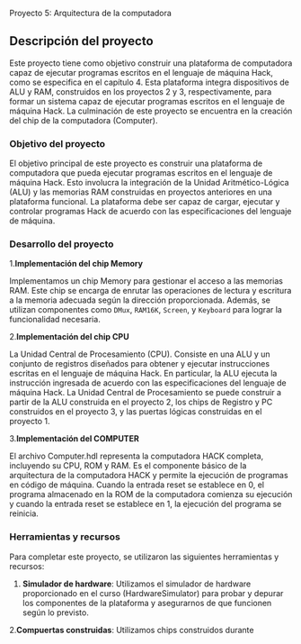 Proyecto 5: Arquitectura de la computadora

## Descripción del proyecto

Este proyecto tiene como objetivo construir una plataforma de computadora capaz de ejecutar programas escritos en el lenguaje de máquina Hack, como se especifica en el capítulo 4. Esta plataforma integra dispositivos de ALU y RAM, construidos en los proyectos 2 y 3, respectivamente, para formar un sistema capaz de ejecutar programas escritos en el lenguaje de máquina Hack. La culminación de este proyecto se encuentra en la creación del chip de la computadora (Computer).

### Objetivo del proyecto

El objetivo principal de este proyecto es construir una plataforma de computadora que pueda ejecutar programas escritos en el lenguaje de máquina Hack. Esto involucra la integración de la Unidad Aritmético-Lógica (ALU) y las memorias RAM construidas en proyectos anteriores en una plataforma funcional. La plataforma debe ser capaz de cargar, ejecutar y controlar programas Hack de acuerdo con las especificaciones del lenguaje de máquina.

### Desarrollo del proyecto

1.**Implementación del chip Memory**

Implementamos un chip Memory para gestionar el acceso a las memorias RAM. Este chip se encarga de enrutar las operaciones de lectura y escritura a la memoria adecuada según la dirección proporcionada. Además, se utilizan componentes como `DMux`, `RAM16K`, `Screen`, y `Keyboard` para lograr la funcionalidad necesaria. 

2.**Implementación del chip CPU**

La Unidad Central de Procesamiento (CPU). Consiste en una ALU y un conjunto de registros diseñados para obtener y ejecutar instrucciones escritas en el lenguaje de máquina Hack. En particular, la ALU ejecuta la instrucción ingresada de acuerdo con las especificaciones del lenguaje de máquina Hack. La Unidad Central de Procesamiento se puede construir a partir de la ALU construida en el proyecto 2, los chips de Registro y PC construidos en el proyecto 3, y las puertas lógicas construidas en el proyecto 1.

3.**Implementación del COMPUTER**

El archivo Computer.hdl representa la computadora HACK completa, incluyendo su CPU, ROM y RAM. Es el componente básico de la arquitectura de la computadora HACK y permite la ejecución de programas en código de máquina. Cuando la entrada reset se establece en 0, el programa almacenado en la ROM de la computadora comienza su ejecución y cuando la entrada reset se establece en 1, la ejecución del programa se reinicia.

### Herramientas y recursos

Para completar este proyecto, se utilizaron las siguientes herramientas y recursos:

1. **Simulador de hardware**: Utilizamos el simulador de hardware proporcionado en el curso (HardwareSimulator) para probar y depurar los componentes de la plataforma y asegurarnos de que funcionen según lo previsto.

2.**Compuertas construidas**: Utilizamos chips construidos durante
